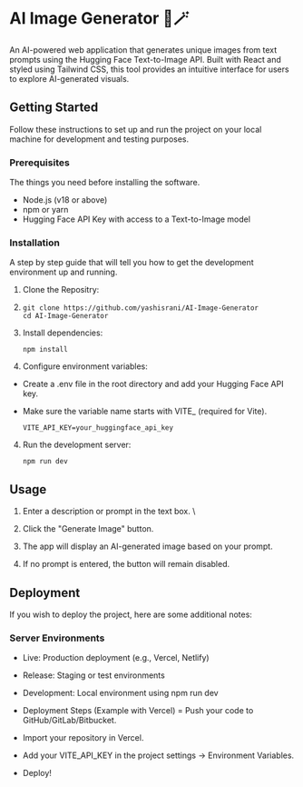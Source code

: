 # AI Image Generator 🤖🪄

An AI-powered web application that generates unique images from text prompts using the Hugging Face Text-to-Image API. Built with React and styled using Tailwind CSS, this tool provides an intuitive interface for users to explore AI-generated visuals.

## Getting Started

Follow these instructions to set up and run the project on your local machine for development and testing purposes.

### Prerequisites

The things you need before installing the software.

* Node.js (v18 or above)
* npm or yarn
* Hugging Face API Key with access to a Text-to-Image model


### Installation

A step by step guide that will tell you how to get the development environment up and running.

1. Clone the Repositry:
2. 
   ```
   git clone https://github.com/yashisrani/AI-Image-Generator
   cd AI-Image-Generator
   ```
3. Install dependencies:
   
   ```
   npm install
   ```
4. Configure environment variables:

- Create a .env file in the root directory and add your Hugging Face API key.
- Make sure the variable name starts with VITE_ (required for Vite).
  
  ```
  VITE_API_KEY=your_huggingface_api_key
  ```
4. Run the development server:
   
   ```
   npm run dev
   ```

## Usage

1. Enter a description or prompt in the text box.
\
2. Click the "Generate Image" button.

3. The app will display an AI-generated image based on your prompt.

4. If no prompt is entered, the button will remain disabled.

## Deployment

If you wish to deploy the project, here are some additional notes:

### Server Environments
- Live: Production deployment (e.g., Vercel, Netlify)

- Release: Staging or test environments

- Development: Local environment using npm run dev

- Deployment Steps (Example with Vercel)
= Push your code to GitHub/GitLab/Bitbucket.

- Import your repository in Vercel.

- Add your VITE_API_KEY in the project settings → Environment Variables.

- Deploy!


